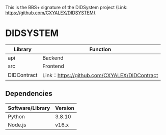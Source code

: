 This is the BBS+ signature of the DIDSystem project (Link: https://github.com/CXYALEX/DIDSYSTEM). 

# DIDSYSTEM 

| Library | Function |
|-----------------|-------|
| api           | Backend |
| src            | Frontend      |
| DIDContract          |   Link：https://github.com/CXYALEX/DIDContract  |
## Dependencies

| Software/Library | Version              | 
|-----------------|----------------------|
| Python          | 3.8.10                 | 
| Node.js         | v16.x            |    

